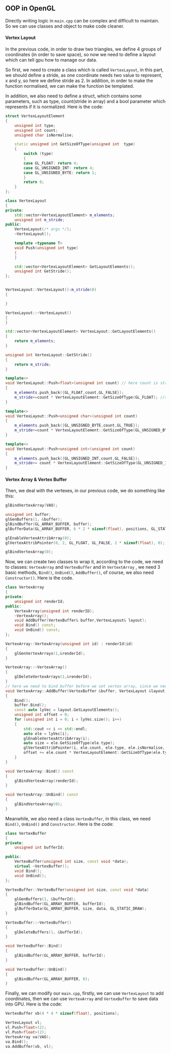 ## OOP in OpenGL

Directly writing logic in `main.cpp` can be complex and difficult to maintain. So we can  use classes and object to make code cleaner.

#### Vertex Layout

In the previous code, in order to draw two triangles, we define 4 groups of coordinates (in order to save space), so now we need to define a layout which can tell gpu how to manage our data. 

So first, we need to create a class which is called `VertexLayout`,  in this part, we should define a stride, as one coordinate needs two value to represent, x and y, so here we define stride as 2. In addition, in order to make the function normalised, we can make the function be templated. 

In addition, we also need to define a struct, which contains some parameters, such as type, count(stride in array) and  a bool parameter which represents if it is normalized. Here is the code:

```c++
struct VertexLayoutElement
{
    unsigned int type;
    unsigned int count;
    unsigned char isNormalise;

    static unsigned int GetSizeOfType(unsigned int  type)
    {
        switch (type)
        {
        case GL_FLOAT: return 4; 
        case GL_UNSIGNED_INT: return 4;
        case GL_UNSIGNED_BYTE: return 1;
        }
        return 0;
    }
};

class VertexLayout
{
private:
    std::vector<VertexLayoutElement> m_elements;
    unsigned int m_stride;
public:
    VertexLayout(/* args */);
    ~VertexLayout();

    template <typename T>
    void Push(unsigned int type)
    {
    }

    std::vector<VertexLayoutElement> GetLayoutElements();
    unsigned int GetStride();
};


VertexLayout::VertexLayout():m_stride(0)
{

}

VertexLayout::~VertexLayout()
{
}

std::vector<VertexLayoutElement> VertexLayout::GetLayoutElements()
{
    return m_elements;
}

unsigned int VertexLayout::GetStride()
{
    return m_stride;
}

template<>
void VertexLayout::Push<float>(unsigned int count) // here count is stride for array
{
    m_elements.push_back({GL_FLOAT,count,GL_FALSE});
    m_stride+=count * VertexLayoutElement::GetSizeOfType(GL_FLOAT); //stride * size of type is the real stirde
}

template<>
void VertexLayout::Push<unsigned char>(unsigned int count)
{
    m_elements.push_back({GL_UNSIGNED_BYTE,count,GL_TRUE});
    m_stride+=count * VertexLayoutElement::GetSizeOfType(GL_UNSIGNED_BYTE);
}

template<>
void VertexLayout::Push<unsigned int>(unsigned int count)
{
    m_elements.push_back({GL_UNSIGNED_INT,count,GL_FALSE});
    m_stride+= count * VertexLayoutElement::GetSizeOfType(GL_UNSIGNED_INT);
}
```



#### Vertex Array & Vertex Buffer

Then, we deal with the vertexes, in our previous code, we do something like this:
```c++
glBindVertexArray(VAO);

unsigned int buffer;
glGenBuffers(1, &buffer);
glBindBuffer(GL_ARRAY_BUFFER, buffer);
glBufferData(GL_ARRAY_BUFFER, 6 * 2 * sizeof(float), positions, GL_STATIC_DRAW);

glEnableVertexAttribArray(0);
glVertexAttribPointer(0, 2, GL_FLOAT, GL_FALSE, 2 * sizeof(float), 0);

glBindVertexArray(0);
```

Now, we can create two  classes to wrap it, according to the code, we need to classes: `VertexArray` and  `VertexBuffer` and in `VertextArray` , we need 3 basic methods, `Bind()`, `UnBind()`, `AddBuffer()`, of course, we also need `Constructor()`. Here is the code.

```c++
class VertexArray
{
private:
    unsigned int renderId;
public:
    VertexArray(unsigned int renderID);
    ~VertexArray();
    void AddBuffer(VertexBuffer& buffer,VertexLayout& layout);
    void Bind() const;
    void UnBind() const;
};

VertexArray::VertexArray(unsigned int id) : renderId(id)
{
    glGenVertexArrays(1,&renderId);
}

VertexArray::~VertexArray()
{
    glDeleteVertexArrays(1,&renderId);
}
// here we need to bind buffer before we set vertex array, since we need input our data to buffer, so we need to create an another class VeretxBuffer.
void VertexArray::AddBuffer(VertexBuffer &buffer, VertexLayout &layout)
{
    Bind();
    buffer.Bind();
    const auto lyVec = layout.GetLayoutElements();
    unsigned int offset = 0;
    for (unsigned int i = 0; i < lyVec.size(); i++)
    {
        std::cout << i << std::endl;
        auto ele = lyVec[i];
        glEnableVertexAttribArray(i);
        auto size = ele.GetSizeOfType(ele.type);
        glVertexAttribPointer(i, ele.count, ele.type, ele.isNormalise, layout.GetStride(), (const void *)offset);
        offset += ele.count * VertexLayoutElement::GetSizeOfType(ele.type);
    }
}

void VertexArray::Bind() const
{
    glBindVertexArray(renderId);
}

void VertexArray::UnBind() const
{
    glBindVertexArray(0);
}
```

Meanwhile,  we also need a class `VertexBuffer`,  in this class, we need `Bind()`, `UnBind()` and `Constructor`. Here is the code:

```c++
class VertexBuffer
{
private:
    unsigned int bufferId;

public:
    VertexBuffer(unsigned int size, const void *data);
    virtual ~VertexBuffer();
    void Bind();
    void UnBind();
};

VertexBuffer::VertexBuffer(unsigned int size, const void *data)
{
    glGenBuffers(1, &bufferId);
    glBindBuffer(GL_ARRAY_BUFFER, bufferId);
    glBufferData(GL_ARRAY_BUFFER, size, data, GL_STATIC_DRAW);
}

VertexBuffer::~VertexBuffer()
{
    glDeleteBuffers(1, &bufferId);
}

void VertexBuffer::Bind()
{
    glBindBuffer(GL_ARRAY_BUFFER, bufferId);
}

void VertexBuffer::UnBind()
{
    glBindBuffer(GL_ARRAY_BUFFER, 0);
}
```

Finally, we can modify our `main.cpp`, firstly, we can use `VertexLayout` to add coordinates, then we can use  `VertexArray` and `VertexBuffer` to save data into GPU. Here is the code:

```c++
VertexBuffer vb(4 * 4 * sizeof(float), positions);

VertexLayout vl;
vl.Push<float>(2);
vl.Push<float>(2);
VertexArray va(VAO);
va.Bind();
va.AddBuffer(vb, vl);
```

